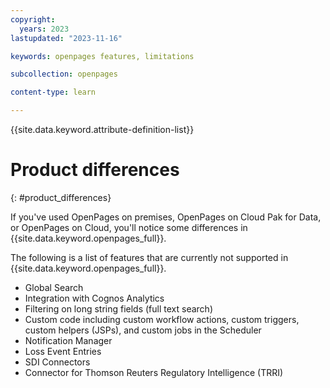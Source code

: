 ```yaml
---
copyright:
  years: 2023
lastupdated: "2023-11-16"

keywords: openpages features, limitations

subcollection: openpages

content-type: learn

---
```


{{site.data.keyword.attribute-definition-list}}

# Product differences
{: #product_differences}

If you've used OpenPages on premises, OpenPages on Cloud Pak for Data, or OpenPages on Cloud, you'll notice some differences in
{{site.data.keyword.openpages_full}}.

The following is a list of features that are currently not supported in {{site.data.keyword.openpages_full}}.

- Global Search
- Integration with Cognos Analytics
- Filtering on long string fields (full text search)
- Custom code including custom workflow actions, custom triggers, custom helpers (JSPs), and custom jobs in the Scheduler
- Notification Manager
- Loss Event Entries
- SDI Connectors
- Connector for Thomson Reuters Regulatory Intelligence (TRRI)
